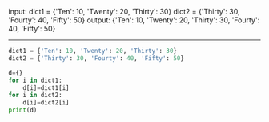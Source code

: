 input:
dict1 = {'Ten': 10, 'Twenty': 20, 'Thirty': 30}
dict2 = {'Thirty': 30, 'Fourty': 40, 'Fifty': 50}
output:
{'Ten': 10, 'Twenty': 20, 'Thirty': 30, 'Fourty': 40, 'Fifty': 50}

---

```python
dict1 = {'Ten': 10, 'Twenty': 20, 'Thirty': 30}
dict2 = {'Thirty': 30, 'Fourty': 40, 'Fifty': 50}

d={}
for i in dict1:
    d[i]=dict1[i]
for i in dict2:
    d[i]=dict2[i]
print(d)
```
